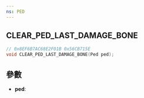 ```yaml
---
ns: PED
---
```

## CLEAR_PED_LAST_DAMAGE_BONE

```c
// 0x8EF6B7AC68E2F01B 0x56CB715E
void CLEAR_PED_LAST_DAMAGE_BONE(Ped ped);
```


## 參數
* **ped**: 

